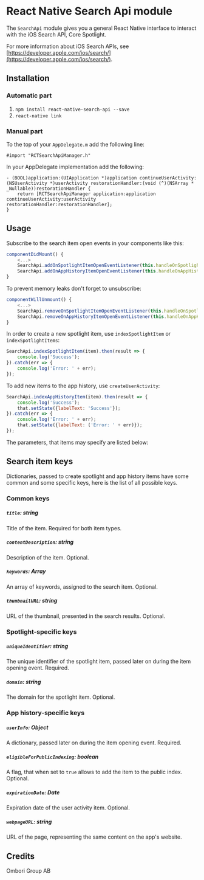 # React Native Search Api module

The `SearchApi` module gives you a general React Native interface to interact with the iOS Search API, Core Spotlight.

For more information about iOS Search APIs, see [https://developer.apple.com/ios/search/](https://developer.apple.com/ios/search/).

## Installation

### Automatic part

1. `npm install react-native-search-api --save`
1. `react-native link`

### Manual part

To the top of your `AppDelegate.m` add the following line:
```objc
#import "RCTSearchApiManager.h"
```

In your AppDelegate implementation add the following:
```objc
- (BOOL)application:(UIApplication *)application continueUserActivity:(NSUserActivity *)userActivity restorationHandler:(void (^)(NSArray * _Nullable))restorationHandler {
    return [RCTSearchApiManager application:application continueUserActivity:userActivity restorationHandler:restorationHandler];
}
```

## Usage

Subscribe to the search item open events in your components like this:
```js
componentDidMount() {
    <...>
    SearchApi.addOnSpotlightItemOpenEventListener(this.handleOnSpotlightItemOpenEventListener);
    SearchApi.addOnAppHistoryItemOpenEventListener(this.handleOnAppHistoryItemOpenEventListener);
}
```

To prevent memory leaks don't forget to unsubscribe:
```js
componentWillUnmount() {
    <...>
    SearchApi.removeOnSpotlightItemOpenEventListener(this.handleOnSpotlightItemOpenEventListener);
    SearchApi.removeOnAppHistoryItemOpenEventListener(this.handleOnAppHistoryItemOpenEventListener)
}
```

In order to create a new spotlight item, use `indexSpotlightItem` or `indexSpotlightItems`:
```js
SearchApi.indexSpotlightItem(item).then(result => {
    console.log('Success');
}).catch(err => {
    console.log('Error: ' + err);
});
```

To add new items to the app history, use `createUserActivity`:
```js
SearchApi.indexAppHistoryItem(item).then(result => {
    console.log('Success');
    that.setState({labelText: 'Success'});
}).catch(err => {
    console.log('Error: ' + err);
    that.setState({labelText: ('Error: ' + err)});
});
```

The parameters, that items may specify are listed below:

## Search item keys

Dictionaries, passed to create spotlight and app history items have some common
and some specific keys, here is the list of all possible keys.

### Common keys

##### `title`: string
Title of the item. Required for both item types.

##### `contentDescription`: string
Description of the item. Optional.

##### `keywords`: Array<string>
An array of keywords, assigned to the search item. Optional.

##### `thumbnailURL`: string
URL of the thumbnail, presented in the search results. Optional.

### Spotlight-specific keys

##### `uniqueIdentifier`: string
The unique identifier of the spotlight item, passed later on during
the item opening event. Required.

##### `domain`: string
The domain for the spotlight item. Optional.

### App history-specific keys

##### `userInfo`: Object
A dictionary, passed later on during the item opening event. Required.

##### `eligibleForPublicIndexing`: boolean
A flag, that when set to `true` allows to add the item to the public index.
Optional.

##### `expirationDate`: Date
Expiration date of the user activity item. Optional.

##### `webpageURL`: string
URL of the page, representing the same content on the app's website.

## Credits
Ombori Group AB
